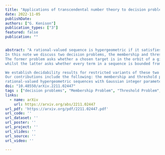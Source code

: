 ```yaml
---
title: "Applications of transcendental number theory to decision problems for hypergeometric sequences"
date: 2022-11-05
publishDate:
authors: ["G. Kenison"]
publication_types: ["3"]
featured: false
publication: ""


abstract: "A rational-valued sequence is hypergeometric if it satisfies a first-order linear recurrence relation with polynomial coefficients.
In this note we discuss two decision problems, the membership and threshold problems, for hypergeometric sequences.
The former problem asks whether a chosen target is in the orbit of a given sequence, 
whilst the latter asks whether every term in a sequence is bounded from below by a given value.

We establish decidability results for restricted variants of these two decision problems with an approach via transcendental number theory.
Our contributions include the following: the membership and threshold problems are both decidable for the class of 
rational-valued hypergeometric sequences with Gaussian integer parameters."
doi: "10.48550/arXiv.2211.02447"
tags : ["decision problems", "Membership Problem", "Threshold Problem", "hypergeometric sequences"]
links:
  - name: arXiv
    url: https://arxiv.org/abs/2211.02447
url_pdf: 'https://arxiv.org/pdf/2211.02447.pdf'
url_code: ''
url_dataset: ''
url_poster: ''
url_project: ''
url_slides: ''
url_source: ''
url_video: ''

---
```





